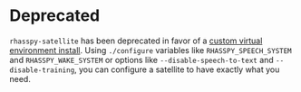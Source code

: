 # Deprecated

`rhasspy-satellite` has been deprecated in favor of a [custom virtual environment install](https://rhasspy.readthedocs.io/en/latest/installation/#customizing-installation). Using `./configure` variables like `RHASSPY_SPEECH_SYSTEM` and `RHASSPY_WAKE_SYSTEM` or options like `--disable-speech-to-text` and `--disable-training`, you can configure a satellite to have exactly what you need. 

